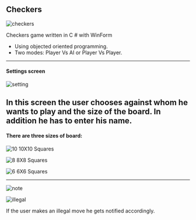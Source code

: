 ## Checkers

![checkers](https://user-images.githubusercontent.com/68790040/137165726-7b499d68-5a29-4406-89d3-6b3efb522098.png)

Checkers game written in C # with WinForm

- Using objected oriented programming.
- Two modes: Player Vs AI or Player Vs Player. 
----------------------------------------------------------------------------------------------------------------------------------
#### Settings screen

![setting](https://user-images.githubusercontent.com/68790040/137162909-f369b04a-0243-4156-8798-eeeaca74917a.JPG)

In this screen the user chooses against whom he wants to play and the size of the board. In addition he has to enter his name.
----------------------------------------------------------------------------------------------------------------------------------
#### There are three sizes of board:

![10](https://user-images.githubusercontent.com/68790040/137162912-29904e2f-df02-44b3-b154-08bb566c6006.JPG)
10X10 Squares

![8](https://user-images.githubusercontent.com/68790040/137162894-9a645ad9-0388-4dfa-9d27-376b62784999.JPG)
8X8 Squares

![6](https://user-images.githubusercontent.com/68790040/137162901-934576f6-9a7c-44af-b77b-d4deade920d3.JPG)
6X6 Squares

----------------------------------------------------------------------------------------------------------------------------------

![note](https://user-images.githubusercontent.com/68790040/137162902-4b7e189b-28fd-499a-ae71-3d1ccc6b525f.JPG)

![illegal](https://user-images.githubusercontent.com/68790040/137162904-e73f3a44-e9a1-4758-8c25-261e37008ee5.JPG)

If the user makes an illegal move he gets notified accordingly.


